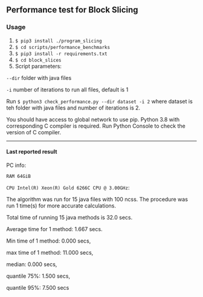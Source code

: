 ## Performance test for Block Slicing

### Usage

1. ```$ pip3 install ./program_slicing```
2. ```$ cd scripts/performance_benchmarks```
3. ```$ pip3 install -r requirements.txt```
4. ```$ cd block_slices```
5. Script parameters: 

`--dir` folder with java files

`-i` number of iterations to run all files, default is 1

Run ```$ python3 check_performance.py --dir dataset -i 2```
where dataset is teh folder with java files and number of iterations is 2.


You should have access to global network to use pip.
Python 3.8 with corresponding C compiler is required.
Run Python Console to check the version of C compiler.

___
#### Last reported result

PC info:

`RAM 64GiB` 

`CPU Intel(R) Xeon(R) Gold 6266C CPU @ 3.00GHz`:

The algorithm was run for 15 java files with 100 ncss. The procedure was run 1 time(s) for more accurate calculations.

Total time of running 15 java methods is 32.0 secs.

Average time for 1 method: 1.667 secs.

Min time of 1 method: 0.000 secs,

max time of 1 method: 11.000 secs,

median: 0.000 secs,

quantile 75%: 1.500 secs,

quantile 95%: 7.500 secs